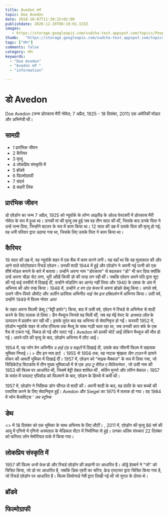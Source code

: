 ```yaml
---
title: Avedon करें 
topic: Doe Avedon
date: 2018-10-07T11:39:22+02:00
publishdate: 2020-12-20T08:10:01.533Z
images: 
   - https://storage.googleapis.com/sudcha-test.appspot.com/topics/People/doe_avedon/1.jpeg
thumb:   "https://storage.googleapis.com/sudcha-test.appspot.com/topics/People/doe_avedon/thumb.jpeg"
tags: ["लोग"]
comments: false
category: लोग
keywords: 
  - "Doe Avedon"
  - "Avedon करें "
  - "information"

---
```

<h1> डो Avedon </h1> <p> </p> <p> Doe Avedon (जन्म डोरकास मैरी नोवेल; 7 अप्रैल, 1925 - 18 दिसंबर, 2011) एक अमेरिकी मॉडल और अभिनेत्री थी। </p> <h2 > सामग्री </h2> <ul> <li> 1 प्रारंभिक जीवन </li> <li> 2 कैरियर </li> <li> 3 मृत्यु </li> <li> 4 लोकप्रिय संस्कृति में </li> <li > 5 ब्रॉडवे </li> <li> 6 फिल्मोग्राफी </li> <li> 7 संदर्भ </li> <li> 8 बाहरी लिंक </li> </ul> <h2> प्रारंभिक जीवन </h2> <p > डो एवेडॉन का जन्म 7 अप्रैल, 1925 को न्यूयॉर्क के लॉन्ग आइलैंड के ओल्ड वेस्टबरी में डोरकास मैरी नोवेल के रूप में हुआ था। उनकी मां की मृत्यु तब हुई जब वह तीन साल की थीं, जिसके बाद उनके पिता ने उन्हें जन्म दिया, जिन्होंने बटलर के रूप में काम किया था। 12 साल की उम्र में उसके पिता की मृत्यु हो गई; वह धनी परिवार द्वारा उठाया गया था, जिसके लिए उसके पिता ने काम किया था। </p> <h2> कैरियर </h2> <p> 19 साल की उम्र में, वह न्यूयॉर्क शहर में एक बैंक में काम करने लगी। यह वहाँ था कि वह मुलाकात की और आने वाले फोटोग्राफर रिचर्ड एवेडन। उनकी शादी 1944 में हुई और एवेडॉन ने अपनी नई पत्नी को एक शीर्ष मॉडल बनाने के बारे में बताया। उन्होंने अपना नाम "डोरकास" से बदलकर "डो" भी कर दिया क्योंकि उन्हें अपना चौड़ा सेट लगा, भूरी आँखें किसी डो की तरह लग रही थीं। जबकि एवेदन अपने पति द्वारा शूट की गई कई तस्वीरों में दिखाई दीं, उन्होंने मॉडलिंग का आनंद नहीं लिया और 1940 के दशक के अंत में अभिनय की ओर रुख किया। 1948 में, उन्होंने <i> द यंग एंड फेयर </i> में अपना ब्रॉडवे डेब्यू किया। अगले वर्ष, उसने जीन-पियरे औमोंट और अर्लीन फ्रांसिस अभिनीत <i> माई नेम इज एक्विलोन </i> में अभिनय किया। उसी वर्ष, उन्होंने 1949 में फिल्म नोयर <i> आरा </i> </p> <p> के तहत अपना फिल्मी डेब्यू ("बेट्टी हार्पर") किया, बाद में उसी वर्ष, एवेदन ने रिचर्ड से अभिनेता से शादी करने के लिए तलाक ले लिया। डैन मैथ्यूज जिनसे वह मिली थीं, जब वह मॅई वेस्ट के <i> डायमंड लील </i> के उत्पादन में प्रदर्शन कर रही थीं। इसके तुरंत बाद वह अभिनय से सेवानिवृत्त हो गईं। फरवरी 1952 में, एवेडॉन न्यूयॉर्क शहर से लॉस एंजिल्स तक मैथ्यू के साथ गाड़ी चला रहा था, जब उनकी कार बर्फ के एक पैच से टकरा गई, स्किड हो गई और पलट गई। Avedon को हल्की चोटें आईं लेकिन मैथ्यूज की मौत हो गई। अपने पति की मृत्यु के बाद, एवेडॉन अभिनय में लौट आई। </p> <p> 1954 में, वह जॉन वेन अभिनीत <i> द हाई एंड द माइटी </i> में दिखाई दी, उसके बाद जीवनी फिल्म में सहायक भूमिका निभाई। i > दीप इन माय हार्ट </i>। 1955 से 1956 तक, वह नाटक श्रृंखला <i> बिग टाउन </i> में डायने वॉकर की आवर्ती भूमिका में दिखाई दीं। 1957 में, एवेडन को "माइक मैक्कल" के रूप में लिया गया, जो सिंडिकेटेड सिटकॉम में तीन मुख्य भूमिकाओं में से एक <i> हाउ टू मैरिज़ ए मिलियनेयर </i>, जो उसी नाम की 1953 की फिल्म पर आधारित थी, जिसमें बेट्टी ग्रेबल शामिल थीं , मर्लिन मुनरो और लॉरेन बेकाल। 1957 के वसंत में पायलट एपिसोड को फिल्माने के बाद, एवेडन के हिस्से में कमी थी। </p> <p> 1957 में, एवेडॉन ने निर्देशक डॉन सीगल से शादी की। अपनी शादी के बाद, वह दंपति के चार बच्चों की परवरिश करने के लिए सेवानिवृत्त हुईं। Avedon और Siegel का 1975 में तलाक हो गया। वह 1984 में जॉन कैसविट्स '<i> लव स्ट्रीम्स </i> </p> <h2> डेथ </h2> <> में 18 दिसंबर को एक भूमिका के साथ अभिनय के लिए लौटीं। , 2011 में, एवेडॉन की मृत्यु 86 वर्ष की आयु में एनिनो में एनिनो अस्पताल के मेडिकल सेंटर में निमोनिया से हुई। उनका अंतिम संस्कार 22 दिसंबर को फॉरेस्ट लॉन मेमोरियल पार्क में किया गया। </p> <h2> लोकप्रिय संस्कृति में </h2> <p। > 1957 की फिल्म <i> फनी फेस </i> डो और रिचर्ड एवेडॉन की कहानी पर आधारित है। ऑड्रे हेपबर्न ने "जो" को चित्रित किया, जो डो पर आधारित है, जबकि डिक एवरी का चरित्र, फ्रेड एस्टायर द्वारा चित्रित किया गया है, जो रिचर्ड एवेडॉन पर आधारित है। फिल्म लियोनार्ड गेर्शे द्वारा लिखी गई थी जो युगल के दोस्त थे। </p> <h2> ब्रॉडवे </h2> <h2> फिल्मोग्राफी </h2> 